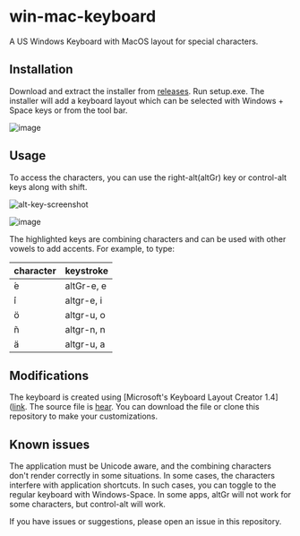 # win-mac-keyboard
A US Windows Keyboard with MacOS layout for special characters.

## Installation

Download and extract the installer from [releases](link). Run setup.exe. The installer will add a keyboard layout which can be selected with Windows + Space keys or from the tool bar.

![image](https://github.com/sean-parent/win-mac-keyboard/assets/2279724/ebdff1a9-d0b1-4201-a2d1-10a01c5bfb44)

## Usage

To access the characters, you can use the right-alt(altGr) key or control-alt keys along with shift.

![alt-key-screenshot](https://github.com/sean-parent/win-mac-keyboard/assets/2279724/38ba8459-0724-4286-858a-f7e21c2ebe77)

![image](https://github.com/sean-parent/win-mac-keyboard/assets/2279724/4885dc7a-39af-4a57-a1fd-c78accaf9adb)

The highlighted keys are combining characters and can be used with other vowels to add accents. For example, to type:

| character | keystroke |
|---|---|
| ́e | altGr-e, e |
| ́i | altgr-e, i |
| ̈o | altgr-u, o |
| ̃n | altgr-n, n |
| ̈a | altgr-u, a |

## Modifications

The keyboard is created using [Microsoft's Keyboard Layout Creator 1.4]([link](https://www.microsoft.com/en-us/download/details.aspx?id=102134&irgwc=1). The source file is [hear](link). You can download the file or clone this repository to make your customizations.

## Known issues

The application must be Unicode aware, and the combining characters don't render correctly in some situations. In some cases, the characters interfere with application shortcuts. In such cases, you can toggle to the regular keyboard with Windows-Space. In some apps, altGr will not work for some characters, but control-alt will work.

If you have issues or suggestions, please open an issue in this repository.
